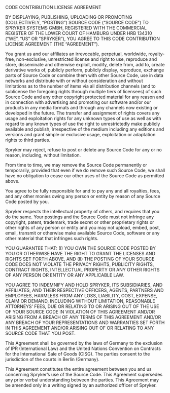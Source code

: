 CODE CONTRIBUTION LICENSE AGREEMENT

BY DISPLAYING, PUBLISHING, UPLOADING OR PROMOTING (COLLECTIVELY, “POSTING”) SOURCE CODE (“SOURCE CODE”)
TO SPRYKER SYSTEMS GMBH, REGISTERED WITH THE COMMERCIAL REGISTER OF THE LOWER COURT OF HAMBURG UNDER
HRB 134310 (“WE”, “US” OR ”SPRYKER”), YOU AGREE TO THIS CODE CONTRIBUTION LICENSE AGREEMENT (THE “AGREEMENT”).

You grant us and our affiliates an irrevocable, perpetual, worldwide, royalty-free, non-exclusive, unrestricted
license and right to use, reproduce and store, disseminate and otherwise exploit, modify, delete from, add to,
create derivative works of, publicly perform, publicly display, reproduce, exchange parts of Source Code or combine them with
other Source Code, use in data networks and distribute with or without consideration and without limitations as to the
number of items via all distribution channels (and to sublicense the foregoing rights through multiple tiers of licensees)
of such Source Code and any other copyright protected material for any reason and in connection with advertising and
promoting our software and/or our products in any media formats and through any channels now existing or developed in
the future. The transfer and assignment of rights covers any usage and exploitation rights for any unknown types of use
as well as with regard to any known types of use the right to unrestrictedly make publicly available and publish,
irrespective of the medium including any editions and versions and grant simple or exclusive usage, exploitation or
adaptation rights to third parties.

Spryker may reject, refuse to post or delete any Source Code for any or no reason, including, without limitation.

From time to time, we may remove the Source Code permanently or temporarily, provided that even if we do remove such
Source Code, we shall have no obligation to cease our other uses of the Source Code as permitted above.

You agree to be fully responsible for and to pay any and all royalties, fees, and any other monies owing any person or
entity by reason of any Source Code posted by you.

Spryker respects the intellectual property of others, and requires that you do the same. Your postings and the Source Code
must not infringe any copyright, patent, trademark, trade secret or other proprietary rights or other rights of any person
or entity and you may not upload, embed, post, email, transmit or otherwise make available Source Code, software or any other
material that that infringes such rights.

YOU GUARANTEE THAT: (I) YOU OWN THE SOURCE CODE POSTED BY YOU OR OTHERWISE HAVE THE RIGHT TO GRANT THE LICENSES AND RIGHTS
SET FORTH ABOVE, AND (II) THE POSTING OF YOUR SOURCE CODE DOES NOT VIOLATE THE PRIVACY RIGHTS, PUBLICITY RIGHTS, CONTRACT RIGHTS,
INTELLECTUAL PROPERTY OR ANY OTHER RIGHTS OF ANY PERSON OR ENTITY OR ANY APPLICABLE LAW.

YOU AGREE TO INDEMNIFY AND HOLD SPRYKER, ITS SUBSIDIARIES, AND AFFILIATES, AND THEIR RESPECTIVE OFFICERS, AGENTS, PARTNERS
AND EMPLOYEES, HARMLESS FROM ANY LOSS, LIABILITY, COST, EXPENSE, CLAIM OR DEMAND, INCLUDING WITHOUT LIMITATION, REASONABLE
ATTORNEYS’ FEES, DUE OR RELATING TO OR ARISING OUT OF THE USE OF YOUR SOURCE CODE IN VIOLATION OF THIS AGREEMENT AND/OR
ARISING FROM A BREACH OF ANY TERMS OF THIS AGREEMENT AND/OR ANY BREACH OF YOUR REPRESENTATIONS AND WARRANTIES SET FORTH IN
THIS AGREEMENT AND/OR ARISING OUT OF OR RELATING TO ANY SOURCE CODE THAT YOU POST.

This Agreement shall be governed by the laws of Germany to the exclusion of IPR (International Law) and the United Nations Convention
on Contracts for the International Sale of Goods (CISG). The parties consent to the jurisdiction of the courts in Berlin (Germany).

This Agreement constitutes the entire agreement between you and us concerning Spryker’s use of the Source Code. This Agreement
supersedes any prior verbal understanding between the parties. This Agreement may be amended only in a writing signed by an authorized officer of Spryker.
